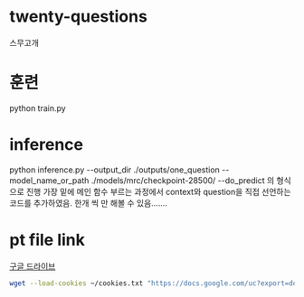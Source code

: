 # twenty-questions
스무고개

# 훈련
python train.py 

# inference
python inference.py --output_dir ./outputs/one_question --model_name_or_path ./models/mrc/checkpoint-28500/ --do_predict
의 형식으로 진행
가장 밑에 메인 함수 부르는 과정에서 context와 question을 직접 선언하는 코드를 추가하였음. 한개 씩 만 해볼 수 있음.......


# pt file link
[구글 드라이브](https://drive.google.com/drive/folders/1zXe4xHqX7kxOZIVjb73NW0rCZ3G7uUAX?usp=sharing)

```sh
wget --load-cookies ~/cookies.txt "https://docs.google.com/uc?export=download&confirm=$(wget --quiet --save-cookies ~/cookies.txt --keep-session-cookies --no-check-certificate 'https://docs.google.com/uc?export=download&id=1ThqTAgV0NSiEhY0MzFF3XWbvvbzTdyiI' -O- | sed -rn 's/.*confirm=([0-9A-Za-z_]+).*/\1\n/p')&id=1ThqTAgV0NSiEhY0MzFF3XWbvvbzTdyiI" -O model.zip && rm -rf ~/cookies.txt
```
